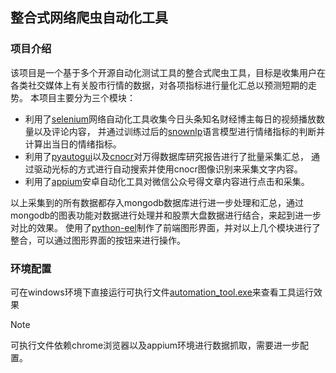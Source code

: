 ## 整合式网络爬虫自动化工具

### 项目介绍

该项目是一个基于多个开源自动化测试工具的整合式爬虫工具，目标是收集用户在各类社交媒体上有关股市行情的数据，对各项指标进行量化汇总以预测短期的走势。
本项目主要分为三个模块：

- 利用了[selenium](https://github.com/SeleniumHQ/selenium)网络自动化工具收集今日头条知名财经博主每日的视频播放数量以及评论内容， 并通过训练过后的[snownlp](https://github.com/isnowfy/snownlp)语言模型进行情绪指标的判断并计算出当日的情绪指标。
- 利用了[pyautogui](https://github.com/asweigart/pyautogui)以及[cnocr]()对万得数据库研究报告进行了批量采集汇总， 通过驱动光标的方式进行自动搜索并使用cnocr图像识别来采集文字内容。
- 利用了[appium](https://github.com/appium/appium)安卓自动化工具对微信公众号得文章内容进行点击和采集。

以上采集到的所有数据都存入mongodb数据库进行进一步处理和汇总，通过mongodb的图表功能对数据进行处理并和股票大盘数据进行结合，来起到进一步对比的效果。
使用了[python-eel](https://github.com/python-eel/Eel)制作了前端图形界面，并对以上几个模块进行了整合，可以通过图形界面的按钮来进行操作。

### 环境配置

可在windows环境下直接运行可执行文件[automation_tool.exe](https://github.com/domoncassiu/web-scraping/releases/tag/v0.1.0-alpha)来查看工具运行效果
> [!NOTE]
> 可执行文件依赖chrome浏览器以及appium环境进行数据抓取，需要进一步配置。


